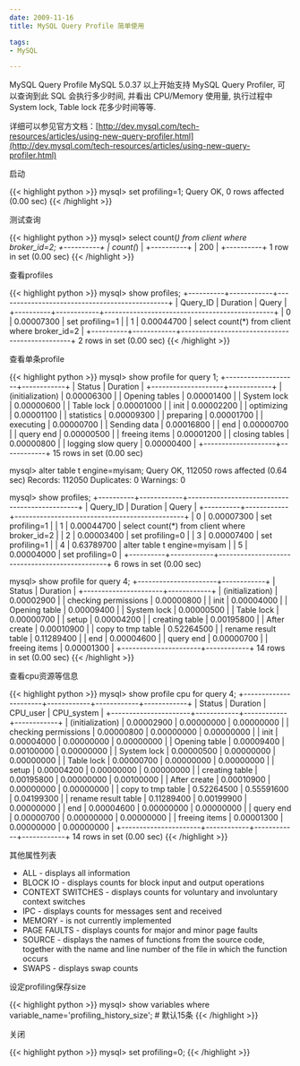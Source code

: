 ```yaml
---
date: 2009-11-16
title: MySQL Query Profile 简单使用

tags:
- MySQL

---
```


MySQL Query Profile MySQL 5.0.37 以上开始支持 MySQL Query Profiler, 可以查询到此 SQL 会执行多少时间, 并看出 CPU/Memory 使用量, 执行过程中 System lock, Table lock 花多少时间等等.

详细可以参见官方文档：[http://dev.mysql.com/tech-resources/articles/using-new-query-profiler.html](http://dev.mysql.com/tech-resources/articles/using-new-query-profiler.html)

启动

{{< highlight python >}}
mysql> set profiling=1;
Query OK, 0 rows affected (0.00 sec)
{{< /highlight >}}

测试查询

{{< highlight python >}}
mysql> select count(*) from client where broker_id=2;
+----------+
| count(*) |
+----------+
|      200 |
+----------+
1 row in set (0.00 sec)
{{< /highlight >}}

查看profiles

{{< highlight python >}}
mysql> show profiles;
+----------+------------+-----------------------------------------------+
| Query_ID | Duration   | Query                                         |
+----------+------------+-----------------------------------------------+
|        0 | 0.00007300 | set profiling=1                               |
|        1 | 0.00044700 | select count(*) from client where broker_id=2 |
+----------+------------+-----------------------------------------------+
2 rows in set (0.00 sec)
{{< /highlight >}}

查看单条profile

{{< highlight python >}}
mysql> show profile for query 1;
+--------------------+------------+
| Status             | Duration   |
+--------------------+------------+
| (initialization)   | 0.00006300 |
| Opening tables     | 0.00001400 |
| System lock        | 0.00000600 |
| Table lock         | 0.00001000 |
| init               | 0.00002200 |
| optimizing         | 0.00001100 |
| statistics         | 0.00009300 |
| preparing          | 0.00001700 |
| executing          | 0.00000700 |
| Sending data       | 0.00016800 |
| end                | 0.00000700 |
| query end          | 0.00000500 |
| freeing items      | 0.00001200 |
| closing tables     | 0.00000800 |
| logging slow query | 0.00000400 |
+--------------------+------------+
15 rows in set (0.00 sec)

mysql> alter table t engine=myisam;
Query OK, 112050 rows affected (0.64 sec)
Records: 112050  Duplicates: 0  Warnings: 0

mysql> show profiles;
+----------+------------+-----------------------------------------------+
| Query_ID | Duration   | Query                                         |
+----------+------------+-----------------------------------------------+
|        0 | 0.00007300 | set profiling=1                               |
|        1 | 0.00044700 | select count(*) from client where broker_id=2 |
|        2 | 0.00003400 | set profiling=0                               |
|        3 | 0.00007400 | set profiling=1                               |
|        4 | 0.63789700 | alter table t engine=myisam                   |
|        5 | 0.00004000 | set profiling=0                               |
+----------+------------+-----------------------------------------------+
6 rows in set (0.00 sec)

mysql> show profile for query 4;
+----------------------+------------+
| Status               | Duration   |
+----------------------+------------+
| (initialization)     | 0.00002900 |
| checking permissions | 0.00000800 |
| init                 | 0.00004000 |
| Opening table        | 0.00009400 |
| System lock          | 0.00000500 |
| Table lock           | 0.00000700 |
| setup                | 0.00004200 |
| creating table       | 0.00195800 |
| After create         | 0.00010900 |
| copy to tmp table    | 0.52264500 |
| rename result table  | 0.11289400 |
| end                  | 0.00004600 |
| query end            | 0.00000700 |
| freeing items        | 0.00001300 |
+----------------------+------------+
14 rows in set (0.00 sec)
{{< /highlight >}}

查看cpu资源等信息

{{< highlight python >}}
mysql> show profile cpu for query 4;
+----------------------+------------+------------+------------+
| Status               | Duration   | CPU_user   | CPU_system |
+----------------------+------------+------------+------------+
| (initialization)     | 0.00002900 | 0.00000000 | 0.00000000 |
| checking permissions | 0.00000800 | 0.00000000 | 0.00000000 |
| init                 | 0.00004000 | 0.00000000 | 0.00000000 |
| Opening table        | 0.00009400 | 0.00100000 | 0.00000000 |
| System lock          | 0.00000500 | 0.00000000 | 0.00000000 |
| Table lock           | 0.00000700 | 0.00000000 | 0.00000000 |
| setup                | 0.00004200 | 0.00000000 | 0.00000000 |
| creating table       | 0.00195800 | 0.00000000 | 0.00100000 |
| After create         | 0.00010900 | 0.00000000 | 0.00000000 |
| copy to tmp table    | 0.52264500 | 0.55591600 | 0.04199300 |
| rename result table  | 0.11289400 | 0.00199900 | 0.00000000 |
| end                  | 0.00004600 | 0.00000000 | 0.00000000 |
| query end            | 0.00000700 | 0.00000000 | 0.00000000 |
| freeing items        | 0.00001300 | 0.00000000 | 0.00000000 |
+----------------------+------------+------------+------------+
14 rows in set (0.00 sec)
{{< /highlight >}}

其他属性列表

* ALL - displays all information
* BLOCK IO - displays counts for block input and output operations
* CONTEXT SWITCHES - displays counts for voluntary and involuntary context switches
* IPC - displays counts for messages sent and received
* MEMORY - is not currently implemented
* PAGE FAULTS - displays counts for major and minor page faults
* SOURCE - displays the names of functions from the source code, together with the name and line number of the file in which the function occurs
* SWAPS - displays swap counts

设定profiling保存size

{{< highlight python >}}
mysql> show variables where variable_name='profiling_history_size'; # 默认15条
{{< /highlight >}}

关闭

{{< highlight python >}}
mysql> set profiling=0;
{{< /highlight >}}


